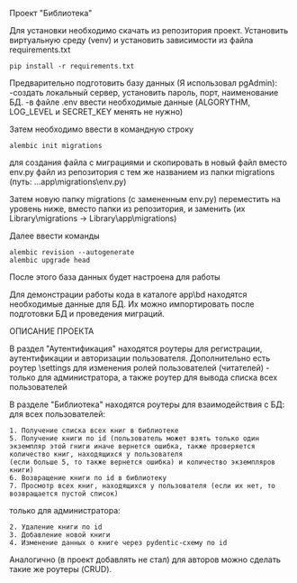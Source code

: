 Проект "Библиотека"

Для установки необходимо скачать из репозитория проект. Установить виртуальную среду (venv) и установить зависимости из файла requirements.txt 
    
    pip install -r requirements.txt
     
Предварительно подготовить базу данных (Я использовал pgAdmin):
  -создать локальный сервер, установить пароль, порт, наименование БД.
  -в файле .env ввести необходимые данные (ALGORYTHM, LOG_LEVEL и SECRET_KEY менять не нужно)

Затем необходимо ввести в командную строку
    
    alembic init migrations 
для создания файла с миграциями и скопировать в новый файл вместо env.py файл из репозитория с тем же названием из папки migrations (путь: ...app\migrations\env.py)
     
Затем новую папку migrations (с замененным env.py) переместить на уровень ниже, вместо папки из репозитория, и заменить (их Library\migrations -> Library\app\migrations)

Далее ввести команды
      
    alembic revision --autogenerate
    alembic upgrade head
    
После этого база данных будет настроена для работы

Для демонстрации работы кода в каталоге app\bd находятся необходимые данные для БД. Их можно импортировать после подготовки БД и проведения миграций.

ОПИСАНИЕ ПРОЕКТА

В раздел "Аутентификация" находятся роутеры для регистрации, аутентификации и авторизации пользователя. Дополнительно есть роутер \settings для изменения ролей пользователей (читателей) - только для администратора, а также роутер
для вывода списка всех пользователей

В разделе "Библиотека" находятся роутеры для взаимодействия с БД:
  для всех пользователей:
  
    1. Получение списка всех книг в библиотеке
    5. Получение книги по id (пользователь может взять только один экземпляр этой гниги иначе вернется ошибка, также проверяется количество книг, находящихся у пользователя 
    (если больше 5, то также вернется ошибка) и количество экземпляров книги)
    6. Возвращение книги по id в библиотеку
    7. Просмотр всех книг, находящихся у пользователя (если их нет, то возвращается пустой список)
  только для администратора:
  
    2. Удаление книги по id
    3. Добавление новой книги
    4. Изменение данных о книге через pydentic-схему по id

Аналогично (в проект добавлять не стал) для авторов можно сделать такие же роутеры (CRUD).
